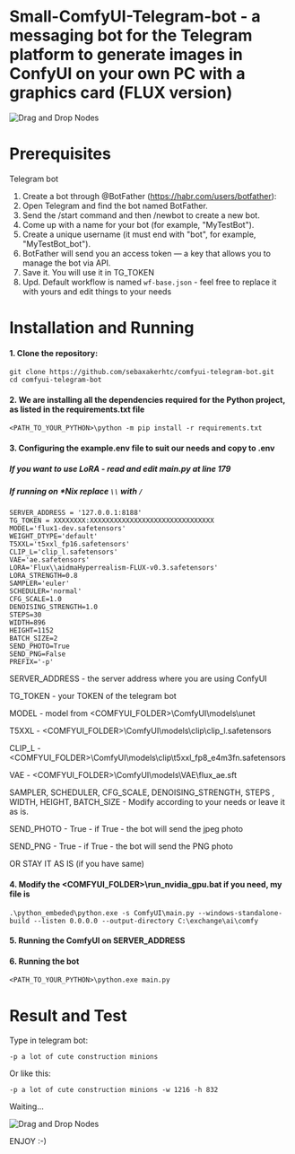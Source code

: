 # Small-ComfyUI-Telegram-bot - a messaging bot for the Telegram platform to generate images in ConfyUI on your own PC with a graphics card (FLUX version)

![Drag and Drop Nodes](./images/header.png)

# Prerequisites 

Telegram bot

1. Create a bot through @BotFather (https://habr.com/users/botfather): 
2. Open Telegram and find the bot named BotFather. 
3. Send the /start command and then /newbot to create a new bot.
4. Come up with a name for your bot (for example, "MyTestBot"). 
5. Create a unique username (it must end with "bot", for example, "MyTestBot_bot"). 
6. BotFather will send you an access token — a key that allows you to manage the bot via API. 
7. Save it. You will use it in TG_TOKEN
8. Upd. Default workflow is named `wf-base.json` - feel free to replace it with yours and edit things to your needs


# Installation and Running

#### 1. Clone the repository:
```
git clone https://github.com/sebaxakerhtc/comfyui-telegram-bot.git
cd comfyui-telegram-bot
```
#### 2. We are installing all the dependencies required for the Python project, as listed in the requirements.txt file
```
<PATH_TO_YOUR_PYTHON>\python -m pip install -r requirements.txt
```
#### 3. Configuring the example.env file to suit our needs and copy to .env
##### If you want to use LoRA - read and edit main.py at line 179
##### If running on *Nix replace `\\` with `/`
```
SERVER_ADDRESS = '127.0.0.1:8188' 
TG_TOKEN = XXXXXXXX:XXXXXXXXXXXXXXXXXXXXXXXXXXXXXXX
MODEL='flux1-dev.safetensors'
WEIGHT_DTYPE='default'
T5XXL='t5xxl_fp16.safetensors'
CLIP_L='clip_l.safetensors'
VAE='ae.safetensors'
LORA='Flux\\aidmaHyperrealism-FLUX-v0.3.safetensors'
LORA_STRENGTH=0.8
SAMPLER='euler'
SCHEDULER='normal'
CFG_SCALE=1.0
DENOISING_STRENGTH=1.0
STEPS=30
WIDTH=896
HEIGHT=1152
BATCH_SIZE=2
SEND_PHOTO=True
SEND_PNG=False
PREFIX='-p'
```
SERVER_ADDRESS - the server address where you are using ConfyUI

TG_TOKEN - your TOKEN of the telegram bot

MODEL - model from <COMFYUI_FOLDER>\ComfyUI\models\unet

T5XXL - <COMFYUI_FOLDER>\ComfyUI\models\clip\clip_l.safetensors

CLIP_L - <COMFYUI_FOLDER>\ComfyUI\models\clip\t5xxl_fp8_e4m3fn.safetensors

VAE - <COMFYUI_FOLDER>\ComfyUI\models\VAE\flux_ae.sft

SAMPLER, SCHEDULER, CFG_SCALE, DENOISING_STRENGTH, STEPS , WIDTH, HEIGHT, BATCH_SIZE - Modify according to your needs or leave it as is.

SEND_PHOTO -  True - if True - the bot will send the jpeg photo

SEND_PNG - True - if True - the bot will send the PNG photo

OR STAY IT AS IS (if you have same)

#### 4. Modify the <COMFYUI_FOLDER>\run_nvidia_gpu.bat if you need, my file is
```
.\python_embeded\python.exe -s ComfyUI\main.py --windows-standalone-build --listen 0.0.0.0 --output-directory C:\exchange\ai\comfy
```

#### 5. Running the ComfyUI on SERVER_ADDRESS
#### 6. Running the bot
```
<PATH_TO_YOUR_PYTHON>\python.exe main.py 
```
# Result and Test

Type in telegram bot:

```
-p a lot of cute construction minions
```

Or like this:

```
-p a lot of cute construction minions -w 1216 -h 832
```
Waiting...

![Drag and Drop Nodes](./images/result.png)

ENJOY :-)


